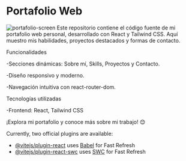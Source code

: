 # Portafolio Web


![portafolio-screen](https://github.com/user-attachments/assets/c4922df5-42d6-4b96-a4c2-4557a4c1bc2d)
Este repositorio contiene el código fuente de mi portafolio web personal, desarrollado con React y Tailwind CSS. Aquí muestro mis habilidades, proyectos destacados y formas de contacto.

Funcionalidades

-Secciones dinámicas: Sobre mí, Skills, Proyectos y Contacto.

-Diseño responsivo y moderno.

-Navegación intuitiva con react-router-dom.


Tecnologías utilizadas

-Frontend: React, Tailwind CSS


¡Explora mi portafolio y conoce más sobre mi trabajo! 😊



Currently, two official plugins are available:

- [@vitejs/plugin-react](https://github.com/vitejs/vite-plugin-react/blob/main/packages/plugin-react/README.md) uses [Babel](https://babeljs.io/) for Fast Refresh
- [@vitejs/plugin-react-swc](https://github.com/vitejs/vite-plugin-react-swc) uses [SWC](https://swc.rs/) for Fast Refresh
